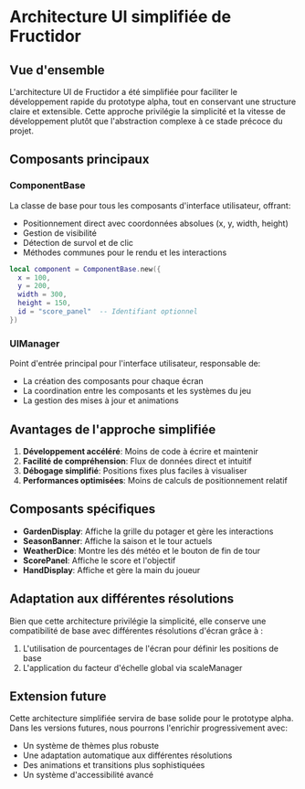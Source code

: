 # Architecture UI simplifiée de Fructidor

## Vue d'ensemble

L'architecture UI de Fructidor a été simplifiée pour faciliter le développement rapide du prototype alpha, tout en conservant une structure claire et extensible. Cette approche privilégie la simplicité et la vitesse de développement plutôt que l'abstraction complexe à ce stade précoce du projet.

## Composants principaux

### ComponentBase

La classe de base pour tous les composants d'interface utilisateur, offrant:
- Positionnement direct avec coordonnées absolues (x, y, width, height)
- Gestion de visibilité 
- Détection de survol et de clic
- Méthodes communes pour le rendu et les interactions

```lua
local component = ComponentBase.new({
  x = 100, 
  y = 200,
  width = 300,
  height = 150,
  id = "score_panel"  -- Identifiant optionnel
})
```

### UIManager

Point d'entrée principal pour l'interface utilisateur, responsable de:
- La création des composants pour chaque écran
- La coordination entre les composants et les systèmes du jeu
- La gestion des mises à jour et animations

## Avantages de l'approche simplifiée

1. **Développement accéléré**: Moins de code à écrire et maintenir
2. **Facilité de compréhension**: Flux de données direct et intuitif
3. **Débogage simplifié**: Positions fixes plus faciles à visualiser
4. **Performances optimisées**: Moins de calculs de positionnement relatif

## Composants spécifiques

- **GardenDisplay**: Affiche la grille du potager et gère les interactions
- **SeasonBanner**: Affiche la saison et le tour actuels
- **WeatherDice**: Montre les dés météo et le bouton de fin de tour
- **ScorePanel**: Affiche le score et l'objectif
- **HandDisplay**: Affiche et gère la main du joueur

## Adaptation aux différentes résolutions

Bien que cette architecture privilégie la simplicité, elle conserve une compatibilité de base avec différentes résolutions d'écran grâce à :

1. L'utilisation de pourcentages de l'écran pour définir les positions de base
2. L'application du facteur d'échelle global via scaleManager

## Extension future

Cette architecture simplifiée servira de base solide pour le prototype alpha. Dans les versions futures, nous pourrons l'enrichir progressivement avec:

- Un système de thèmes plus robuste
- Une adaptation automatique aux différentes résolutions
- Des animations et transitions plus sophistiquées
- Un système d'accessibilité avancé